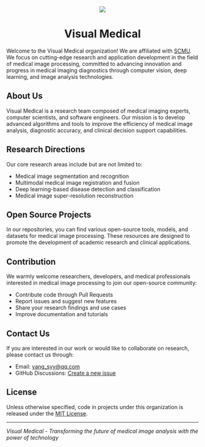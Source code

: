 <div align="center" >
  <img src="https://s21.ax1x.com/2025/06/12/pVkHTJS.png">
</div>

<div align="center" >
  <h1>Visual Medical</h1>
</div>

Welcome to the Visual Medical organization! We are affiliated with [SCMU](https://www.scuec.edu.cn/). We focus on cutting-edge research and application development in the field of medical image processing, committed to advancing innovation and progress in medical imaging diagnostics through computer vision, deep learning, and image analysis technologies.

## About Us

Visual Medical is a research team composed of medical imaging experts, computer scientists, and software engineers. Our mission is to develop advanced algorithms and tools to improve the efficiency of medical image analysis, diagnostic accuracy, and clinical decision support capabilities.

## Research Directions

Our core research areas include but are not limited to:

- Medical image segmentation and recognition
- Multimodal medical image registration and fusion
- Deep learning-based disease detection and classification
- Medical image super-resolution reconstruction

## Open Source Projects

In our repositories, you can find various open-source tools, models, and datasets for medical image processing. These resources are designed to promote the development of academic research and clinical applications.

## Contribution

We warmly welcome researchers, developers, and medical professionals interested in medical image processing to join our open-source community:

- Contribute code through Pull Requests
- Report issues and suggest new features
- Share your research findings and use cases
- Improve documentation and tutorials

## Contact Us

If you are interested in our work or would like to collaborate on research, please contact us through:

- Email: [yang_syy@qq.com](mailto:yang_syy@qq.com)
- GitHub Discussions: [Create a new issue](https://github.com/orgs/Visual-Medical/discussions)

## License

Unless otherwise specified, code in projects under this organization is released under the [MIT License](https://mit-license.org/).

---

*Visual Medical - Transforming the future of medical image analysis with the power of technology*
